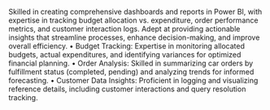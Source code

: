 Skilled in creating comprehensive dashboards and reports in Power BI, with expertise in tracking budget allocation vs. expenditure, order performance metrics, and customer interaction logs. Adept at providing actionable insights that streamline processes, enhance decision-making, and improve overall efficiency.
•	Budget Tracking: Expertise in monitoring allocated budgets, actual expenditures, and identifying variances for optimized financial planning.
•	Order Analysis: Skilled in summarizing car orders by fulfillment status (completed, pending) and analyzing trends for informed forecasting.
•	Customer Data Insights: Proficient in logging and visualizing reference details, including customer interactions and query resolution tracking.
